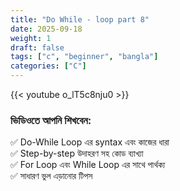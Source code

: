 ```yaml
---
title: "Do While - loop part 8"
date: 2025-09-18
weight: 1
draft: false
tags: ["c", "beginner", "bangla"]
categories: ["C"]
---
```


{{< youtube o_lT5c8nju0 >}}

### ভিডিওতে আপনি শিখবেন:

✅ Do-While Loop এর syntax এবং কাজের ধারা  
✅ Step-by-step উদাহরণ সহ কোড ব্যাখ্যা  
✅ For Loop এবং While Loop এর সাথে পার্থক্য  
✅ সাধারণ ভুল এড়ানোর টিপস
